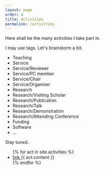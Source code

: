 ```yaml
---
layout: page
order: 4
title: Activities
permalink: /activities
---
```


Here shall be the many activities I take part in.

I may use tags. Let's brainstorm a bit.

- Teaching
- Service
- Service/Reviewer
- Service/PC member
- Service/Chair
- Service/Organiser
- Research
- Research/Visiting Scholar
- Research/Publication
- Research/Talk
- Research/Demonstration
- Research/Attending Conference
- Funding
- Software
- ...

Stay tuned.

<ul>
{% for act in site.activities %}
  <li> <a href="{{ act.url | prepend: site.baseurl }}"> link </a> {{ act.content }} </li>
{% endfor %}
</ul>
